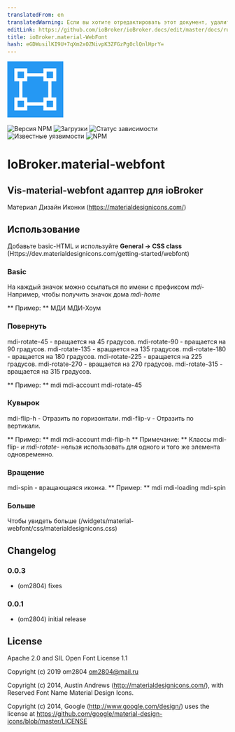 ```yaml
---
translatedFrom: en
translatedWarning: Если вы хотите отредактировать этот документ, удалите поле «translatedFrom», в противном случае этот документ будет снова автоматически переведен
editLink: https://github.com/ioBroker/ioBroker.docs/edit/master/docs/ru/adapterref/iobroker.vis-material-webfont/README.md
title: ioBroker.material-WebFont
hash: eGDWusilKI9U+7qXm2xOZNivpK3ZFGzPg0clQnlHprY=
---
```

![логотип](../../../en/adapterref/iobroker.vis-material-webfont/admin/material-webfont.png)

![Версия NPM](http://img.shields.io/npm/v/iobroker.vis-material-webfont.svg)
![Загрузки](https://img.shields.io/npm/dm/iobroker.vis-material-webfont.svg)
![Статус зависимости](https://img.shields.io/david/om2804/iobroker.vis-material-webfont.svg)
![Известные уязвимости](https://snyk.io/test/github/om2804/ioBroker.vis-material-webfont/badge.svg)
![NPM](https://nodei.co/npm/iobroker.vis-material-webfont.png?downloads=true)

# IoBroker.material-webfont
## Vis-material-webfont адаптер для ioBroker
Материал Дизайн Иконки (https://materialdesignicons.com/)

## Использование
Добавьте basic-HTML и используйте **General -> CSS class** (Https://dev.materialdesignicons.com/getting-started/webfont)

### Basic ###
На каждый значок можно ссылаться по имени с префиксом *mdi-* Например, чтобы получить значок дома *mdi-home*

** Пример: ** МДИ МДИ-Хоум

### Повернуть ###
mdi-rotate-45 - вращается на 45 градусов.
mdi-rotate-90 - вращается на 90 градусов.
mdi-rotate-135 - вращается на 135 градусов.
mdi-rotate-180 - вращается на 180 градусов.
mdi-rotate-225 - вращается на 225 градусов.
mdi-rotate-270 - вращается на 270 градусов.
mdi-rotate-315 - вращается на 315 градусов.

** Пример: ** mdi mdi-account mdi-rotate-45

### Кувырок ###
mdi-flip-h - Отразить по горизонтали.
mdi-flip-v - Отразить по вертикали.

** Пример: ** mdi mdi-account mdi-flip-h ** Примечание: ** Классы mdi-flip- *и mdi-rotate-* нельзя использовать для одного и того же элемента одновременно.

### Вращение ###
mdi-spin - вращающаяся иконка.
** Пример: ** mdi mdi-loading mdi-spin

### Больше ###
Чтобы увидеть больше (/widgets/material-webfont/css/materialdesignicons.css)

## Changelog

### 0.0.3
* (om2804) fixes

### 0.0.1
* (om2804) initial release

## License
Apache 2.0 and SIL Open Font License 1.1

Copyright (c) 2019 om2804 <om2804@mail.ru>

Copyright (c) 2014, Austin Andrews (http://materialdesignicons.com/),
with Reserved Font Name Material Design Icons.

Copyright (c) 2014, Google (http://www.google.com/design/)
uses the license at https://github.com/google/material-design-icons/blob/master/LICENSE
